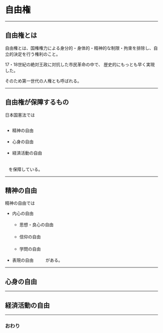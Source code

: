 # <span style="color: Black; ">自由権</span>

---
## 自由権とは

自由権とは、国権権力による身分的・身体的・精神的な制限・拘束を排除し、自立的決定を行う権利のこと。

17・18世紀の絶対王政に対抗した市民革命の中で、 歴史的にもっとも早く実現した。

そのため第一世代の人権とも呼ばれる。

---
## 自由権が保障するもの

 日本国憲法では
   <ul>
   <li>精神の自由</li>
   <li>心身の自由</li>
   <li>経済活動の自由</li>　
   </ul>
    を保障している。

---
## 精神の自由

精神の自由では
   
- 内心の自由
    <ul>
    <li>思想・良心の自由</li>　　
    <li>信仰の自由</li>　　
    <li>学問の自由</li>
    </ul>
- 表現の自由　　
  
がある。


---
## 心身の自由





---
## 経済活動の自由







---
### おわり
